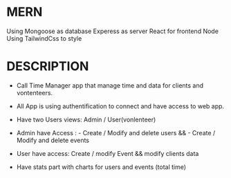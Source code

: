 # MERN

Using Mongoose as database
Experess as server
React for frontend
Node
Using TailwindCss to style 

# DESCRIPTION

- Call Time Manager app that manage time and data for clients and vontenteers.
- All App is using authentification to connect and have access to web app.
- Have two Users views: Admin / User(vonlenteer)
- Admin have Access : - Create / Modify and delete users && 
                      - Create / Modify and delete events
                      
- User have access: Create / modify Event && modify clients data
-  Have stats part with charts for users and events (total time)


